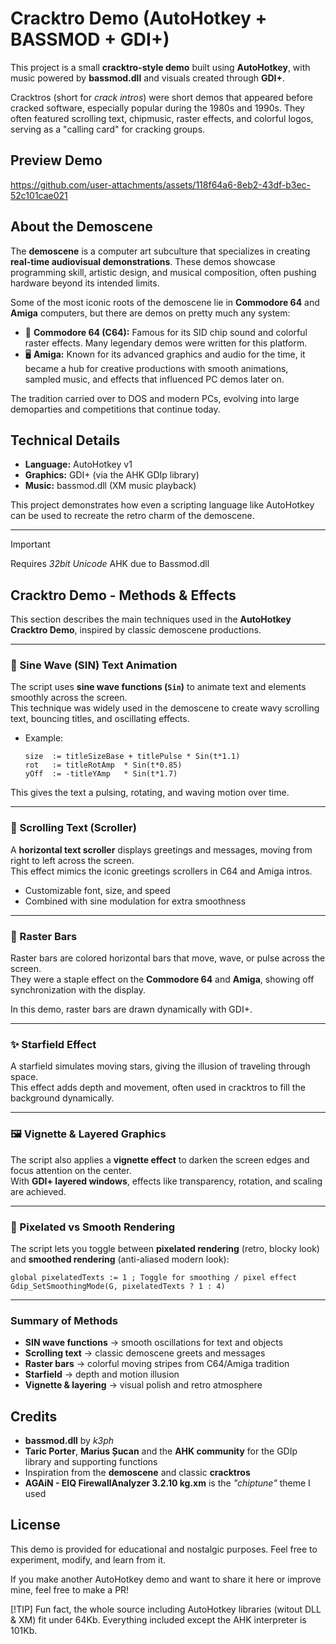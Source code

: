 # Cracktro Demo (AutoHotkey + BASSMOD + GDI+)

This project is a small **cracktro-style demo** built using **AutoHotkey**, with music powered by **bassmod.dll** and visuals created through **GDI+**.

Cracktros (short for *crack intros*) were short demos that appeared before cracked software, especially popular during the 1980s and 1990s. They often featured scrolling text, chipmusic, raster effects, and colorful logos, serving as a "calling card" for cracking groups.

## Preview Demo


https://github.com/user-attachments/assets/118f64a6-8eb2-43df-b3ec-52c101cae021


## About the Demoscene

The **demoscene** is a computer art subculture that specializes in creating **real-time audiovisual demonstrations**. These demos showcase programming skill, artistic design, and musical composition, often pushing hardware beyond its intended limits.

Some of the most iconic roots of the demoscene lie in **Commodore 64** and **Amiga** computers, but there are demos on pretty much any system:

- 🎨 **Commodore 64 (C64):** Famous for its SID chip sound and colorful raster effects. Many legendary demos were written for this platform.
- 🖥 **Amiga:** Known for its advanced graphics and audio for the time, it became a hub for creative productions with smooth animations, sampled music, and effects that influenced PC demos later on.

The tradition carried over to DOS and modern PCs, evolving into large demoparties and competitions that continue today.

## Technical Details

- **Language:** AutoHotkey v1
- **Graphics:** GDI+ (via the AHK GDIp library)
- **Music:** bassmod.dll (XM music playback)

This project demonstrates how even a scripting language like AutoHotkey can be used to recreate the retro charm of the demoscene.

---

> [!IMPORTANT]
> Requires *32bit Unicode* AHK due to Bassmod.dll

## Cracktro Demo - Methods & Effects

This section describes the main techniques used in the **AutoHotkey Cracktro Demo**, inspired by classic demoscene productions.

---

### 🎵 Sine Wave (SIN) Text Animation

The script uses **sine wave functions (`Sin`)** to animate text and elements smoothly across the screen.  
This technique was widely used in the demoscene to create wavy scrolling text, bouncing titles, and oscillating effects.

- Example:  
  
  ```autohotkey
  size  := titleSizeBase + titlePulse * Sin(t*1.1)
  rot   := titleRotAmp  * Sin(t*0.85)
  yOff  := -titleYAmp   * Sin(t*1.7)
  ```

This gives the text a pulsing, rotating, and waving motion over time.

---

### 📜 Scrolling Text (Scroller)

A **horizontal text scroller** displays greetings and messages, moving from right to left across the screen.  
This effect mimics the iconic greetings scrollers in C64 and Amiga intros.

- Customizable font, size, and speed
- Combined with sine modulation for extra smoothness

---

### 🌈 Raster Bars

Raster bars are colored horizontal bars that move, wave, or pulse across the screen.  
They were a staple effect on the **Commodore 64** and **Amiga**, showing off synchronization with the display.

In this demo, raster bars are drawn dynamically with GDI+.

---

### ✨ Starfield Effect

A starfield simulates moving stars, giving the illusion of traveling through space.  
This effect adds depth and movement, often used in cracktros to fill the background dynamically.

---

### 🖼 Vignette & Layered Graphics

The script also applies a **vignette effect** to darken the screen edges and focus attention on the center.  
With **GDI+ layered windows**, effects like transparency, rotation, and scaling are achieved.

---

### 🎨 Pixelated vs Smooth Rendering

The script lets you toggle between **pixelated rendering** (retro, blocky look) and **smoothed rendering** (anti-aliased modern look):

```autohotkey
global pixelatedTexts := 1 ; Toggle for smoothing / pixel effect
Gdip_SetSmoothingMode(G, pixelatedTexts ? 1 : 4)
```

---

### Summary of Methods

- **SIN wave functions** → smooth oscillations for text and objects  
- **Scrolling text** → classic demoscene greets and messages  
- **Raster bars** → colorful moving stripes from C64/Amiga tradition  
- **Starfield** → depth and motion illusion  
- **Vignette & layering** → visual polish and retro atmosphere  

## Credits

- **bassmod.dll** by *k3ph*
- **Taric Porter**, **Marius Șucan** and the **AHK community** for the GDIp library and supporting functions
- Inspiration from the **demoscene** and classic **cracktros**
- **AGAiN - EIQ FirewallAnalyzer 3.2.10 kg.xm** is the *"chiptune"* theme I used

## License

This demo is provided for educational and nostalgic purposes. Feel free to experiment, modify, and learn from it.

If you make another AutoHotkey demo and want to share it here or improve mine, feel free to make a PR!



[!TIP]
Fun fact, the whole source including AutoHotkey libraries (witout DLL & XM) fit under 64Kb. Everything included except the AHK interpreter is 101Kb.
